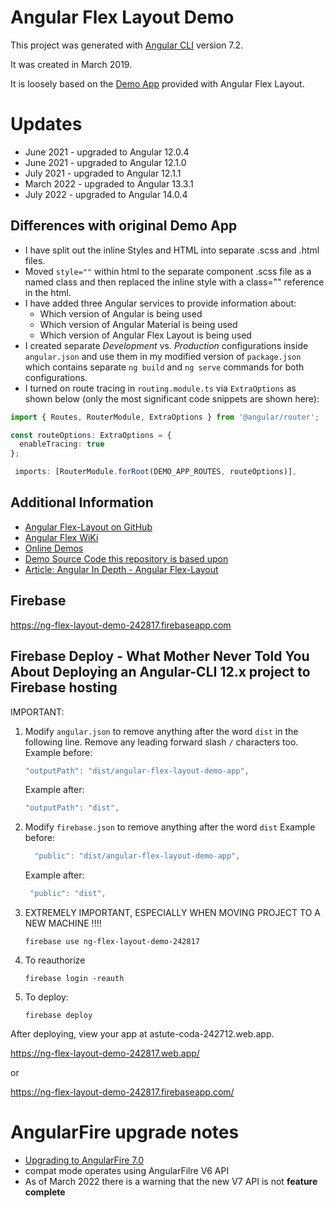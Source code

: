 # Angular Flex Layout Demo

This project was generated with [Angular CLI](https://github.com/angular/angular-cli) version 7.2.

It was created in March 2019.

It is loosely based on the [Demo App](https://github.com/angular/flex-layout/tree/master/src/apps/demo-app) provided with Angular Flex Layout.

# Updates

- June 2021 - upgraded to Angular 12.0.4
- June 2021 - upgraded to Angular 12.1.0
- July 2021 - upgraded to Angular 12.1.1
- March 2022 - upgraded to Angular 13.3.1
- July 2022 - upgraded to Angular 14.0.4

## Differences with original Demo App

- I have split out the inline Styles and HTML into separate .scss and .html files.
- Moved `style=""` within html to the separate component .scss file as a named class and then replaced the inline style with a class="" reference in the html.
- I have added three Angular services to provide information about:
  - Which version of Angular is being used
  - Which version of Angular Material is being used
  - Which version of Angular Flex Layout is being used
- I created separate _Development_ vs. _Production_ configurations inside `angular.json` and use them in my modified version of `package.json` which contains separate `ng build` and `ng serve` commands for both configurations.
- I turned on route tracing in `routing.module.ts` via `ExtraOptions` as shown below (only the most significant code snippets are shown here):

```typescript
import { Routes, RouterModule, ExtraOptions } from '@angular/router';

const routeOptions: ExtraOptions = {
  enableTracing: true
};

 imports: [RouterModule.forRoot(DEMO_APP_ROUTES, routeOptions)],
```

## Additional Information

- [Angular Flex-Layout on GitHub](https://github.com/angular/flex-layout)
- [Angular Flex WiKi](https://github.com/angular/flex-layout/wiki)
- [Online Demos](https://tburleson-layouts-demos.firebaseapp.com/)
- [Demo Source Code this repository is based upon](https://github.com/angular/flex-layout/tree/master/src/apps/demo-app)
- [Article: Angular In Depth - Angular Flex-Layout](https://blog.angularindepth.com/angular-flex-layout-flexbox-and-grid-layout-for-angular-component-6e7c24457b63)

## Firebase

https://ng-flex-layout-demo-242817.firebaseapp.com

## Firebase Deploy - What Mother Never Told You About Deploying an Angular-CLI 12.x project to Firebase hosting

IMPORTANT:

1. Modify `angular.json` to remove anything after the word `dist` in the following line. Remove any leading forward slash `/` characters too.
   Example before:

   ```typescript
   "outputPath": "dist/angular-flex-layout-demo-app",
   ```

   Example after:

   ```typescript
   "outputPath": "dist",
   ```

1. Modify `firebase.json` to remove anything after the word `dist`
   Example before:

   ```typescript
     "public": "dist/angular-flex-layout-demo-app",
   ```

   Example after:

   ```typescript
    "public": "dist",
   ```

1. EXTREMELY IMPORTANT, ESPECIALLY WHEN MOVING PROJECT TO A NEW MACHINE !!!!
   ```
   firebase use ng-flex-layout-demo-242817
   ```
1. To reauthorize
   ```
   firebase login -reauth
   ```
1. To deploy:
   ```
   firebase deploy
   ```

After deploying, view your app at astute-coda-242712.web.app.

https://ng-flex-layout-demo-242817.web.app/

or

https://ng-flex-layout-demo-242817.firebaseapp.com/

# AngularFire upgrade notes

- [Upgrading to AngularFire 7.0](https://github.com/angular/angularfire/blob/master/docs/version-7-upgrade.md)
- compat mode operates using AngularFilre V6 API
- As of March 2022 there is a warning that the new V7 API is not **feature complete**
